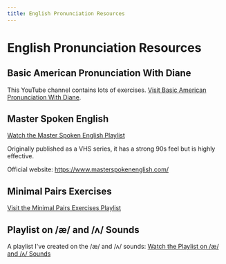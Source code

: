 ```yaml
---
title: English Pronunciation Resources
---
```


# English Pronunciation Resources

## Basic American Pronunciation With Diane

This YouTube channel contains lots of exercises. [Visit Basic American Pronunciation With Diane](https://www.youtube.com/@basicamericanpronunciation7726).

## Master Spoken English

[Watch the Master Spoken English Playlist](https://www.youtube.com/playlist?list=PL9YsEhi5oFAbjsAqP-3b-fAIip98pAsx9)

Originally published as a VHS series, it has a strong 90s feel but is highly
effective.

Official website: <https://www.masterspokenenglish.com/>

## Minimal Pairs Exercises

[Visit the Minimal Pairs Exercises Playlist](https://www.youtube.com/playlist?list=PLm7ZbipgTh29UJEwX0jAgujQZcREPgTFa)

## Playlist on /æ/ and /ʌ/ Sounds

A playlist I've created on the /æ/ and /ʌ/ sounds:
[Watch the Playlist on /æ/ and /ʌ/ Sounds](https://www.youtube.com/playlist?list=PLe5HLDxQN1UKqrc8T2nWnm_jBja3QOQqq)
